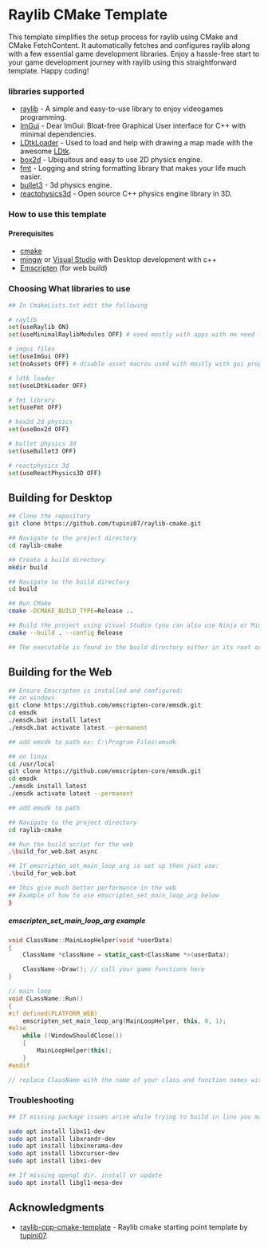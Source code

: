 # Raylib CMake Template

This template simplifies the setup process for raylib using CMake and CMake FetchContent. It automatically fetches and configures raylib along with a few essential game development libraries. Enjoy a hassle-free start to your game development journey with raylib using this straightforward template. Happy coding!

### libraries supported

- [raylib](https://github.com/raysan5/raylib) - A simple and easy-to-use library to enjoy videogames programming.
- [ImGui](https://github.com/ocornut/imgui) - Dear ImGui: Bloat-free Graphical User interface for C++ with minimal dependencies.
- [LDtkLoader](https://github.com/Madour/LDtkLoader) - Used to load and help
  with drawing a map made with the awesome [LDtk](https://ldtk.io/).
- [box2d](https://github.com/erincatto/box2d) - Ubiquitous and easy to use 2D
  physics engine.
- [fmt](https://github.com/fmtlib/fmt) - Logging and string formatting library
  that makes your life much easier.
- [bullet3](https://github.com/bulletphysics/bullet3) - 3d physics engine.
- [reactphysics3d](https://github.com/DanielChappuis/ReactPhysics3D) - Open source C++ physics engine library in 3D.

### How to use this template

#### Prerequisites
- [cmake](https://cmake.org/)
- [mingw](https://sourceforge.net/projects/mingw-w64/files/Toolchains%20targetting%20Win64/Personal%20Builds/mingw-builds/8.1.0/threads-posix/seh/) or [Visual Studio](https://visualstudio.microsoft.com/) with Desktop development with c++
- [Emscripten](https://github.com/emscripten-core/emsdk) (for web build)


### Choosing What libraries to use
```bash
## In CmakeLists.txt edit the following

# raylib
set(useRaylib ON)
set(useMinimalRaylibModules OFF) # used mostly with apps with no need for game modules

# imgui files
set(useImGui OFF)
set(noAssets OFF) # disable asset macros used with mostly with gui programs without assets

# ldtk loader
set(useLDtkLoader OFF)

# fmt library
set(useFmt OFF)

# box2d 2d physics
set(useBox2d OFF)

# bullet physics 3d
set(useBullet3 OFF)

# reactphysics 3d
set(useReactPhysics3D OFF)

```

## Building for Desktop

```bash
## Clone the repository
git clone https://github.com/tupini07/raylib-cmake.git

## Navigate to the project directory
cd raylib-cmake

## Create a build directory
mkdir build

## Navigate to the build directory
cd build

## Run CMake
cmake -DCMAKE_BUILD_TYPE=Release ..

## Build the project using Visual Studio (you can also use Ninja or MinGW)
cmake --build . --config Release

## The executable is found in the build directory either in its root or in debug/release file if using msvc
```

## Building for the Web

```bash
## Ensure Emscripten is installed and configured:
## on windows
git clone https://github.com/emscripten-core/emsdk.git
cd emsdk
./emsdk.bat install latest
./emsdk.bat activate latest --permanent

## add emsdk to path ex: C:\Program Files\emsdk

## on linux
cd /usr/local
git clone https://github.com/emscripten-core/emsdk.git
cd emsdk
./emsdk install latest
./emsdk activate latest --permanent

## add emsdk to path

## Navigate to the project directory
cd raylib-cmake

## Run the build script for the web
.\build_for_web.bat async

## If emscripten_set_main_loop_arg is set up then just use:
.\build_for_web.bat

## This give much better performance in the web
## Example of how to use emscripten_set_main_loop_arg below
}
```
##### emscripten_set_main_loop_arg example

```c++
void ClassName::MainLoopHelper(void *userData)
{
    ClassName *className = static_cast<ClassName *>(userData);

    ClassName->Draw(); // call your game functions here
}

// main loop
void CLassName::Run()
{
#if defined(PLATFORM_WEB)
    emscripten_set_main_loop_arg(MainLoopHelper, this, 0, 1);
#else
    while (!WindowShouldClose())
    {
        MainLoopHelper(this);
    }
#endif

// replace ClassName with the name of your class and function names with your functions
```

### Troubleshooting

```bash
## If missing package issues arise while trying to build in linx you may need to install or update the following:

sudo apt install libx11-dev
sudo apt install libxrandr-dev
sudo apt install libxinerama-dev
sudo apt install libxcursor-dev
sudo apt install libxi-dev

## If missing opengl dir. install or update
sudo apt install libgl1-mesa-dev
```

## Acknowledgments

- [raylib-cpp-cmake-template](https://github.com/tupini07/raylib-cpp-cmake-template) - Raylib cmake starting point template by [tupini07](https://github.com/tupini07).